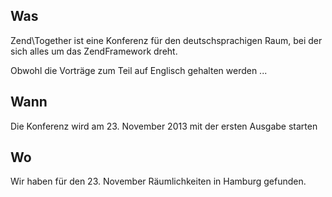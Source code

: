 ## Was

Zend\Together ist eine Konferenz für den deutschsprachigen Raum, bei der sich
alles um das ZendFramework dreht.

Obwohl die Vorträge zum Teil auf Englisch gehalten werden ...


## Wann

Die Konferenz wird am 23. November 2013 mit der ersten Ausgabe starten

## Wo

Wir haben für den 23. November Räumlichkeiten in Hamburg gefunden.

